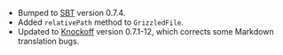 * Bumped to [SBT][] version 0.7.4.
* Added `relativePath` method to `GrizzledFile`.
* Updated to [Knockoff][] version 0.7.1-12, which corrects some Markdown
  translation bugs.

[SBT]: http://code.google.com/p/simple-build-tool
[Knockoff]: http://tristanhunt.com/projects/knockoff/

